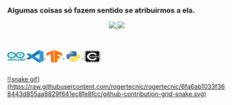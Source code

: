 ### Algumas coisas só fazem sentido se atribuirmos a ela.

<div align="center">
  <a href="https://github.com/rogertecnic">
  <img height="180em" src="https://github-readme-stats.vercel.app/api?username=rogertecnic&show_icons=true&theme=dark&include_all_commits=true&count_private=true"/>
  <img height="180em" src="https://github-readme-stats.vercel.app/api/top-langs/?username=rogertecnic&layout=compact&langs_count=7&theme=dark"/>
</div>
  
  ##
  
<div style="display: inline_block"><br>
  <img align="center" alt="Arduino" height="30" width="40" src="https://raw.githubusercontent.com/devicons/devicon/master/icons/arduino/arduino-original-wordmark.svg">
  <img align="center" alt="VSCode" height="30" width="40" src="https://github.com/devicons/devicon/blob/master/icons/vscode/vscode-original.svg">
  <img align="center" alt="VSCode" height="30" width="40" src="https://github.com/devicons/devicon/blob/master/icons/tensorflow/tensorflow-original.svg">
  <img align="center" alt="VSCode" height="30" width="40" src="https://github.com/devicons/devicon/blob/master/icons/python/python-original.svg">
  <img align="center" alt="VSCode" height="30" width="40" src="https://github.com/devicons/devicon/blob/master/icons/embeddedc/embeddedc-original-wordmark.svg">
</div>
  
  
  ##
 
<div> 
  ![snake gif](https://raw.githubusercontent.com/rogertecnic/rogertecnic/6fa6ab1033f368443d855aa8829f641ec8fe8fcc/github-contribution-grid-snake.svg)
 
</div>
